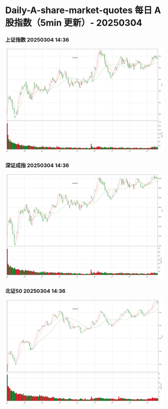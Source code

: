 
# Daily-A-share-market-quotes 每日 A 股指数（5min 更新）- 20250304

### 上证指数 20250304 14:36
![](./fig/2025/3/20250304-sh000001.png)

### 深证成指 20250304 14:36
![](./fig/2025/3/20250304-sz399001.png)

### 北证50 20250304 14:36
![](./fig/2025/3/20250304-bj899050.png)
